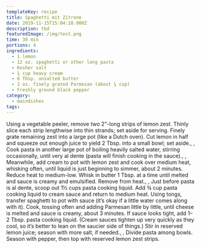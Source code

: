 ```yaml
---
templateKey: recipe
title: Spaghetti mit Zitrone
date: 2019-11-15T15:04:10.000Z
description: tbd
featuredImage: /img/test.png
time: 30 min
portions: 4
ingredients:
  - 1 lemon
  - 12 oz. spaghetti or other long pasta
  - Kosher salt
  - ¾ cup heavy cream
  - 6 Tbsp. unsalted butter
  - 3 oz. finely grated Parmesan (about ¾ cup)
  - Freshly ground black pepper
category:
  - maindishes
tags:
---
```


Using a vegetable peeler, remove two 2"-long strips of lemon zest. Thinly slice each strip lengthwise into thin strands; set aside for serving. Finely grate remaining zest into a large pot (like a Dutch oven). Cut lemon in half and squeeze out enough juice to yield 2 Tbsp. into a small bowl; set aside., , Cook pasta in another large pot of boiling heavily salted water, stirring occasionally, until very al dente (pasta will finish cooking in the sauce)., , Meanwhile, add cream to pot with lemon zest and cook over medium heat, whisking often, until liquid is just beginning to simmer, about 2 minutes. Reduce heat to medium-low. Whisk in butter 1 Tbsp. at a time until melted and sauce is creamy and emulsified. Remove from heat., , Just before pasta is al dente, scoop out 1½ cups pasta cooking liquid. Add ¾ cup pasta cooking liquid to cream sauce and return to medium heat. Using tongs, transfer spaghetti to pot with sauce (it’s okay if a little water comes along with it). Cook, tossing often and adding Parmesan little by little, until cheese is melted and sauce is creamy, about 3 minutes. If sauce looks tight, add 1–2 Tbsp. pasta cooking liquid. (Cream sauces tighten up very quickly as they cool, so it’s better to lean on the saucier side of things.) Stir in reserved lemon juice; season with more salt, if needed., , Divide pasta among bowls. Season with pepper, then top with reserved lemon zest strips.
